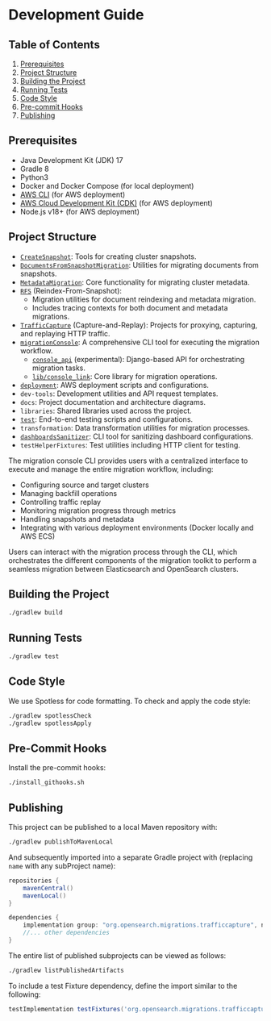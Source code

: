 # Development Guide

## Table of Contents
1. [Prerequisites](#prerequisites)
2. [Project Structure](#project-structure)
3. [Building the Project](#building-the-project)
4. [Running Tests](#running-tests)
5. [Code Style](#code-style)
6. [Pre-commit Hooks](#pre-commit-hooks)
7. [Publishing](#publishing)

## Prerequisites

- Java Development Kit (JDK) 17
- Gradle 8
- Python3
- Docker and Docker Compose (for local deployment)
- [AWS CLI](https://docs.aws.amazon.com/cli/latest/userguide/getting-started-install.html#getting-started-install-instructions) (for AWS deployment)
- [AWS Cloud Development Kit (CDK)](https://docs.aws.amazon.com/cdk/v2/guide/getting_started.html) (for AWS deployment)
- Node.js v18+ (for AWS deployment)


## Project Structure

- [`CreateSnapshot`](CreateSnapshot/README.md): Tools for creating cluster snapshots.
- [`DocumentsFromSnapshotMigration`](DocumentsFromSnapshotMigration/README.md): Utilities for migrating documents from snapshots.
- [`MetadataMigration`](MetadataMigration/README.md): Core functionality for migrating cluster metadata.
- [`RFS`](RFS/README.md) (Reindex-From-Snapshot):
  - Migration utilities for document reindexing and metadata migration.
  - Includes tracing contexts for both document and metadata migrations.
- [`TrafficCapture`](TrafficCapture/README.md) (Capture-and-Replay): Projects for proxying, capturing, and replaying HTTP traffic.
- [`migrationConsole`](TrafficCapture/dockerSolution/src/main/docker/migrationConsole/README.md): A comprehensive CLI tool for executing the migration workflow.
  - [`console_api`](TrafficCapture/dockerSolution/src/main/docker/migrationConsole/console_api/README.md) (experimental): Django-based API for orchestrating migration tasks.
  - [`lib/console_link`](TrafficCapture/dockerSolution/src/main/docker/migrationConsole/lib/console_link/README.md): Core library for migration operations.
- [`deployment`](deployment/README.md): AWS deployment scripts and configurations.
- `dev-tools`: Development utilities and API request templates.
- `docs`: Project documentation and architecture diagrams.
- `libraries`: Shared libraries used across the project.
- [`test`](test/README.md): End-to-end testing scripts and configurations.
- `transformation`: Data transformation utilities for migration processes.
- [`dashboardsSanitizer`](dashboardsSanitizer/README.md): CLI tool for sanitizing dashboard configurations.
- `testHelperFixtures`: Test utilities including HTTP client for testing.

The migration console CLI provides users with a centralized interface to execute and manage the entire migration workflow, including:
- Configuring source and target clusters
- Managing backfill operations
- Controlling traffic replay
- Monitoring migration progress through metrics
- Handling snapshots and metadata
- Integrating with various deployment environments (Docker locally and AWS ECS)

Users can interact with the migration process through the CLI, which orchestrates the different components of the migration toolkit to perform a seamless migration between Elasticsearch and OpenSearch clusters.

## Building the Project

```bash
./gradlew build
```

## Running Tests

```bash
./gradlew test
```

## Code Style

We use Spotless for code formatting. To check and apply the code style:

```bash
./gradlew spotlessCheck
./gradlew spotlessApply
```

## Pre-Commit Hooks

Install the pre-commit hooks:

```bash
./install_githooks.sh
```

## Publishing

This project can be published to a local Maven repository with:
```sh
./gradlew publishToMavenLocal
```

And subsequently imported into a separate Gradle project with (replacing `name` with any subProject name):
```groovy
repositories {
    mavenCentral()
    mavenLocal()
}

dependencies {
    implementation group: "org.opensearch.migrations.trafficcapture", name: "captureKafkaOffloader", version: "0.1.0-SNAPSHOT"
    //... other dependencies
}
```

The entire list of published subprojects can be viewed as follows:     
```sh
./gradlew listPublishedArtifacts
```


To include a test Fixture dependency, define the import similar to the following:

```groovy
testImplementation testFixtures('org.opensearch.migrations.trafficcapture:trafficReplayer:0.1.0-SNAPSHOT')
```

